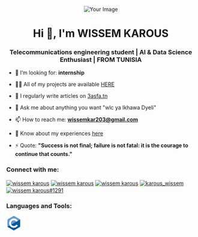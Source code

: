 <!-- Static Image -->
<p align="center">
  <img src="your_image_url_here" alt="Your Image" width="200" height="200">
</p>

<h1 align="center">Hi 👋, I'm WISSEM KAROUS</h1>
<h3 align="center">Telecommunications engineering student | AI & Data Science Enthusiast | FROM TUNISIA</h3>

- 🤝 I’m looking for: **internship**

- 👨‍💻 All of my projects are available [HERE](HERE)

- 📝 I regularly write articles on [3asfa.tn](3asfa.tn)

- 💬 Ask me about anything you want "wlc ya lkhawa Dyeli"

- 📫 How to reach me: **wissemkar203@gmail.com**

- 📄 Know about my experiences [here](https://www.canva.com/design/DAFfaolrKcw/oy5Fu0R8SiiMc2UQe6HJtg/edit?utm_content=DAFfaolrKcw&utm_campaign=designshare&utm_medium=link2&utm_source=sharebutton)

- ⚡ Quote: **"Success is not final; failure is not fatal: it is the courage to continue that counts."**

<h3 align="left">Connect with me:</h3>
<p align="left">
  <a href="https://linkedin.com/in/wissem karous" target="blank"><img align="center" src="https://raw.githubusercontent.com/rahuldkjain/github-profile-readme-generator/master/src/images/icons/Social/linked-in-alt.svg" alt="wissem karous" height="30" width="40" /></a>
  <a href="https://kaggle.com/wissem karous" target="blank"><img align="center" src="https://raw.githubusercontent.com/rahuldkjain/github-profile-readme-generator/master/src/images/icons/Social/kaggle.svg" alt="wissem karous" height="30" width="40" /></a>
  <a href="https://fb.com/wissem karous" target="blank"><img align="center" src="https://raw.githubusercontent.com/rahuldkjain/github-profile-readme-generator/master/src/images/icons/Social/facebook.svg" alt="wissem karous" height="30" width="40" /></a>
  <a href="https://instagram.com/karous_wissem" target="blank"><img align="center" src="https://raw.githubusercontent.com/rahuldkjain/github-profile-readme-generator/master/src/images/icons/Social/instagram.svg" alt="karous_wissem" height="30" width="40" /></a>
  <a href="https://discord.gg/wissem karous#1291" target="blank"><img align="center" src="https://raw.githubusercontent.com/rahuldkjain/github-profile-readme-generator/master/src/images/icons/Social/discord.svg" alt="wissem karous#1291" height="30" width="40" /></a>
</p>

<h3 align="left">Languages and Tools:</h3>
<p align="left">
  <a href="https://www.cprogramming.com/" target="_blank" rel="noreferrer">
    <img src="https://raw.githubusercontent.com/devicons/devicon/master/icons/c/c-original.svg" alt="c" width="40" height="40"/>
  </a>
  <!-- Add more icons for your languages and tools here -->
</p>
